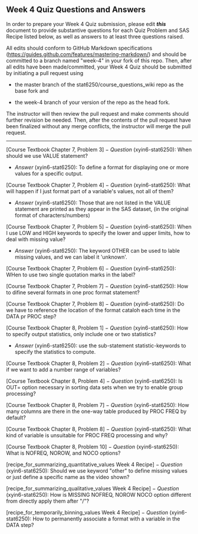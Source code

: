 ## Week 4 Quiz Questions and Answers

In order to prepare your Week 4 Quiz submission, please edit ***this*** document to provide substantive questions for each Quiz Problem and SAS Recipe listed below, as well as answers to at least three questions raised.

All edits should conform to GitHub Markdown specifications (https://guides.github.com/features/mastering-markdown/) and should be committed to a branch named "week-4" in your fork of this repo. Then, after all edits have been made/committed, your Week 4 Quiz should be submitted by initiating a pull request using

- the master branch of the stat6250/course_questions_wiki repo as the base fork and

- the week-4 branch of your version of the repo as the head fork.

The instructor will then review the pull request and make comments should further revision be needed. Then, after the contents of the pull request have been finalized without any merge conflicts, the instructor will merge the pull request.

********************************************************************************



[Course Textbook Chapter 7, Problem 3]
− *Question* (xyin6-stat6250): When should we use VALUE statement?
- *Answer* (xyin6-stat6250): To define a format for displaying one or more values for a specific output.


[Course Textbook Chapter 7, Problem 4]
− *Question* (xyin6-stat6250): What will happen if I just format part of a variable's values, not all of them?
- *Answer* (xyin6-stat6250): Those that are not listed in the VALUE statement are printed as they appear in the SAS dataset, (in the original format of characters/numbers)


[Course Textbook Chapter 7, Problem 5]
− *Question* (xyin6-stat6250): When I use LOW and HIGH keywords to specify the lower and upper limits, how to deal with missing value?
- *Answer* (xyin6-stat6250): The keyword OTHER can be used to lable missing values, and we can label it 'unknown'.


[Course Textbook Chapter 7, Problem 6]
− *Question* (xyin6-stat6250): WHen to use two single quotation marks in the label?



[Course Textbook Chapter 7, Problem 7]
− *Question* (xyin6-stat6250): How to difine several formats in one proc format statement?



[Course Textbook Chapter 7, Problem 8]
− *Question* (xyin6-stat6250): Do we have to reference the location of the format cataloh each time in the DATA pr PROC step?



[Course Textbook Chapter 8, Problem 1]
− *Question* (xyin6-stat6250): How to specify output statistics, only include one or two statistics?
- *Answer* (xyin6-stat6250): use the sub-statement statistic-keywords to specify the statistics to compute.


[Course Textbook Chapter 8, Problem 2]
− *Question* (xyin6-stat6250): What if we want to add a number range of variables?



[Course Textbook Chapter 8, Problem 4]
− *Question* (xyin6-stat6250): Is OUT= option necessary in sorting data sets when we try to enable group processing?


[Course Textbook Chapter 8, Problem 7]
− *Question* (xyin6-stat6250): How many columns are there in the one-way table produced by PROC FREQ by default?



[Course Textbook Chapter 8, Problem 8]
− *Question* (xyin6-stat6250): What kind of variable is unsuitable for PROC FREQ processing and why?



[Course Textbook Chapter 8, Problem 10]
− *Question* (xyin6-stat6250): What is NOFREQ, NOROW, and NOCO options?



[recipe_for_summarizing_quantitative_values Week 4 Recipe]
− *Question* (xyin6-stat6250): Should we use keyword "other" to define missing values or just define a specific name as the video shown?



[recipe_for_summarizing_qualitative_values Week 4 Recipe]
− *Question* (xyin6-stat6250): How is MISSING NOFREQ, NOROW NOCO option different from directly apply them after "/"?



[recipe_for_temporarily_binning_values Week 4 Recipe]
− *Question* (xyin6-stat6250): How to permanently associate a format with a variable in the DATA step?

